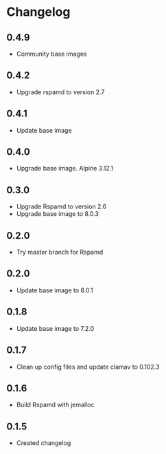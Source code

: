 # Changelog

## 0.4.9

 - Community base images

## 0.4.2

 - Upgrade rspamd to version 2.7

## 0.4.1

 - Update base image
 
## 0.4.0

 - Upgrade base image. Alpine 3.12.1

## 0.3.0

 - Upgrade Rspamd to version 2.6
 - Upgrade base image to 8.0.3

## 0.2.0
 
 - Try master branch for Rspamd

## 0.2.0

 - Update base image to 8.0.1

## 0.1.8

 - Update base image to 7.2.0

## 0.1.7

 - Clean up config files and update clamav to 0.102.3

## 0.1.6

 - Build Rspamd with jemalloc

## 0.1.5

 - Created changelog